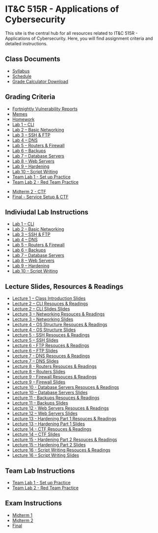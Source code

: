 # IT&C 515R - Applications of Cybersecurity

This site is the central hub for all resources related to IT&C 515R - Applications of Cybersecurity. Here, you will find assignment criteria and detailed instructions.

## Class Documents

- [Syllabus](classDocs/syllabus.md) 
- [Schedule](classDocs/schedule.md)  
- <a href="classDocs/gradeCalculator.xlsx" download>Grade Calculator Download</a>

## Grading Criteria 

- [Fortnightly Vulnerability Reports](gradingTables/reports.md)  
- [Memes](gradingTables/memes.md)  
- [Homework](gradingTables/homework.md)  
- [Lab 1 – CLI](gradingTables/lab1.md)  
- [Lab 2 – Basic Networking](gradingTables/lab2.md)  
- [Lab 3 – SSH & FTP](gradingTables/lab3.md)  
- [Lab 4 – DNS](gradingTables/lab4.md)  
- [Lab 5 – Routers & Firewall](gradingTables/lab5.md)  
- [Lab 6 – Backups](gradingTables/lab6.md)  
- [Lab 7 – Database Servers](gradingTables/lab7.md)  
- [Lab 8 – Web Servers](gradingTables/lab8.md)  
- [Lab 9 – Hardening](gradingTables/lab9.md)  
- [Lab 10 – Script Writing](gradingTables/lab10.md)  
- [Team Lab 1 - Set up Practice](gradingTables/teamLab1.md)  
- [Team Lab 2 - Red Team Practice](gradingTables/teamLab2.md)  
<!-- - [Midterm 1 - This will be released when the exam opens](gradingTables/midterm1.md)   -->
- [Midterm 2 - CTF](gradingTables/midterm2.md)  
- [Final - Service Setup & CTF](gradingTables/final.md)  

## Indiviudal Lab Instructions 

- [Lab 1 – CLI](labInstructions/lab1.md)  
- [Lab 2 – Basic Networking](labInstructions/lab2.md)  
- [Lab 3 – SSH & FTP](labInstructions/lab3.md)  
- [Lab 4 – DNS](labInstructions/lab4.md)  
- [Lab 5 – Routers & Firewall](labInstructions/lab5.md)  
- [Lab 6 – Backups](labInstructions/lab6.md)  
- [Lab 7 – Database Servers](labInstructions/lab7.md)  
- [Lab 8 – Web Servers](labInstructions/lab8.md)  
- [Lab 9 – Hardening](labInstructions/lab9.md)  
- [Lab 10 – Script Writing](labInstructions/lab10.md) 

## Lecture Slides, Resources & Readings

- <a href="lectureSlides/lecture1.pptx" download>Lecture 1 – Class Introduction Slides</a><br>
- [Lecture 2 – CLI Resouces & Readings](resources/lecture2.md)
- <a href="lectureSlides/lecture2.pptx" download>Lecture 2 – CLI Slides Slides</a><br>
- [Lecture 3 – Networking Resouces & Readings](./resources/lecture3.md)
- <a href="lectureSlides/lecture3.pptx" download>Lecture 3 – Networking Slides</a><br>
- [Lecture 4 - OS Structure Resouces & Readings](./resources/lecture4.md)
- <a href="lectureSlides/lecture4.pptx" download>Lecture 4 - OS Structure Slides</a><br>
- [Lecture 5 - SSH Resouces & Readings](./resources/lecture5.md)
- <a href="lectureSlides/lecture5.pptx" download>Lecture 5 – SSH Slides</a><br>
- [Lecture 6 - FTP Resouces & Readings](./resources/lecture6.md)
- <a href="lectureSlides/lecture6.pptx" download>Lecture 6 – FTP Slides</a><br>
- [Lecture 7 - DNS Resouces & Readings](./resources/lecture7.md)
- <a href="lectureSlides/lecture7.pptx" download>Lecture 7 – DNS Slides</a><br>
- [Lecture 8 - Routers Resouces & Readings](./resources/lecture8.md)
- <a href="lectureSlides/lecture8.pptx" download>Lecture 8 – Routers Slides</a><br>
- [Lecture 9 - Firewall Resouces & Readings](./resources/lecture9.md)
- <a href="lectureSlides/lecture9.pptx" download>Lecture 9 – Firewall Slides</a><br>
- [Lecture 10 - Database Servers Resouces & Readings](./resources/lecture10.md)
- <a href="lectureSlides/lecture10.pptx" download>Lecture 10 – Database Servers Slides</a><br>
- [Lecture 11 - Backups Resouces & Readings](./resources/lecture11.md)
- <a href="lectureSlides/lecture11.pptx" download>Lecture 11 – Backups Slides</a><br>
- [Lecture 12 - Web Servers Resouces & Readings](./resources/lecture12.md)
- <a href="lectureSlides/lecture12.pptx" download>Lecture 12 – Web Servers Slides</a><br>
- [Lecture 13 - Hardening Part 1 Resouces & Readings](./resources/lecture13.md)
- <a href="lectureSlides/lecture13.pptx" download>Lecture 13 – Hardening Part 1 Slides</a><br>
- [Lecture 14 - CTF Resouces & Readings](./resources/lecture14.md)
- <a href="lectureSlides/lecture14.pptx" download>Lecture 14 – CTF Slides</a><br>
- [Lecture 15 - Hardening Part 2 Resouces & Readings](./resources/lecture15.md)
- <a href="lectureSlides/lecture15.pptx" download>Lecture 15 – Hardening Part 2 Slides</a><br>
- [Lecture 16 - Script Writing Resouces & Readings](./resources/lecture16.md)
- <a href="lectureSlides/lecture16.pptx" download>Lecture 16 – Script Writing Slides</a><br>

## Team Lab Instructions 

- [Team Lab 1 - Set up Practice](labInstructions/teamLab1.md)  
- [Team Lab 2 - Red Team Practice](labInstructions/teamLab2.md)  

## Exam Instructions
- [Midterm 1](examInstructions/midterm1.md)  
- [Midterm 2](examInstructions/midterm2.md)  
- [Final](examInstructions/final.md)